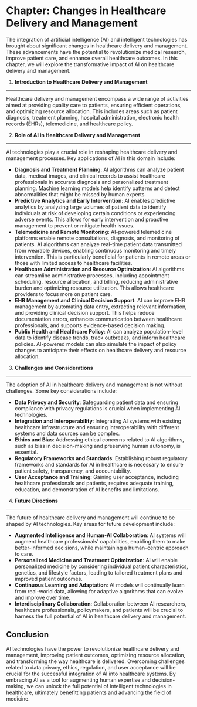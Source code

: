 Chapter: Changes in Healthcare Delivery and Management
======================================================

The integration of artificial intelligence (AI) and intelligent technologies has brought about significant changes in healthcare delivery and management. These advancements have the potential to revolutionize medical research, improve patient care, and enhance overall healthcare outcomes. In this chapter, we will explore the transformative impact of AI on healthcare delivery and management.

1. **Introduction to Healthcare Delivery and Management**
---------------------------------------------------------

Healthcare delivery and management encompass a wide range of activities aimed at providing quality care to patients, ensuring efficient operations, and optimizing resource allocation. This includes areas such as patient diagnosis, treatment planning, hospital administration, electronic health records (EHRs), telemedicine, and healthcare policy.

2. **Role of AI in Healthcare Delivery and Management**
-------------------------------------------------------

AI technologies play a crucial role in reshaping healthcare delivery and management processes. Key applications of AI in this domain include:

* **Diagnosis and Treatment Planning**: AI algorithms can analyze patient data, medical images, and clinical records to assist healthcare professionals in accurate diagnosis and personalized treatment planning. Machine learning models help identify patterns and detect abnormalities that might be missed by human experts.
* **Predictive Analytics and Early Intervention**: AI enables predictive analytics by analyzing large volumes of patient data to identify individuals at risk of developing certain conditions or experiencing adverse events. This allows for early intervention and proactive management to prevent or mitigate health issues.
* **Telemedicine and Remote Monitoring**: AI-powered telemedicine platforms enable remote consultations, diagnosis, and monitoring of patients. AI algorithms can analyze real-time patient data transmitted from wearable devices, enabling continuous monitoring and timely intervention. This is particularly beneficial for patients in remote areas or those with limited access to healthcare facilities.
* **Healthcare Administration and Resource Optimization**: AI algorithms can streamline administrative processes, including appointment scheduling, resource allocation, and billing, reducing administrative burden and optimizing resource utilization. This allows healthcare providers to focus more on patient care.
* **EHR Management and Clinical Decision Support**: AI can improve EHR management by automating data entry, extracting relevant information, and providing clinical decision support. This helps reduce documentation errors, enhances communication between healthcare professionals, and supports evidence-based decision making.
* **Public Health and Healthcare Policy**: AI can analyze population-level data to identify disease trends, track outbreaks, and inform healthcare policies. AI-powered models can also simulate the impact of policy changes to anticipate their effects on healthcare delivery and resource allocation.

3. **Challenges and Considerations**
------------------------------------

The adoption of AI in healthcare delivery and management is not without challenges. Some key considerations include:

* **Data Privacy and Security**: Safeguarding patient data and ensuring compliance with privacy regulations is crucial when implementing AI technologies.
* **Integration and Interoperability**: Integrating AI systems with existing healthcare infrastructure and ensuring interoperability with different systems and data sources can be complex.
* **Ethics and Bias**: Addressing ethical concerns related to AI algorithms, such as bias in decision-making and preserving human autonomy, is essential.
* **Regulatory Frameworks and Standards**: Establishing robust regulatory frameworks and standards for AI in healthcare is necessary to ensure patient safety, transparency, and accountability.
* **User Acceptance and Training**: Gaining user acceptance, including healthcare professionals and patients, requires adequate training, education, and demonstration of AI benefits and limitations.

4. **Future Directions**
------------------------

The future of healthcare delivery and management will continue to be shaped by AI technologies. Key areas for future development include:

* **Augmented Intelligence and Human-AI Collaboration**: AI systems will augment healthcare professionals' capabilities, enabling them to make better-informed decisions, while maintaining a human-centric approach to care.
* **Personalized Medicine and Treatment Optimization**: AI will enable personalized medicine by considering individual patient characteristics, genetics, and lifestyle factors, leading to tailored treatment plans and improved patient outcomes.
* **Continuous Learning and Adaptation**: AI models will continually learn from real-world data, allowing for adaptive algorithms that can evolve and improve over time.
* **Interdisciplinary Collaboration**: Collaboration between AI researchers, healthcare professionals, policymakers, and patients will be crucial to harness the full potential of AI in healthcare delivery and management.

Conclusion
----------

AI technologies have the power to revolutionize healthcare delivery and management, improving patient outcomes, optimizing resource allocation, and transforming the way healthcare is delivered. Overcoming challenges related to data privacy, ethics, regulation, and user acceptance will be crucial for the successful integration of AI into healthcare systems. By embracing AI as a tool for augmenting human expertise and decision-making, we can unlock the full potential of intelligent technologies in healthcare, ultimately benefitting patients and advancing the field of medicine.
